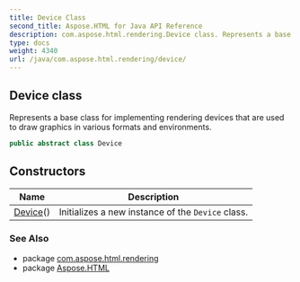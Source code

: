 ```yaml
---
title: Device Class
second_title: Aspose.HTML for Java API Reference
description: com.aspose.html.rendering.Device class. Represents a base class for implementing rendering devices that are used to draw graphics in various formats and environments
type: docs
weight: 4340
url: /java/com.aspose.html.rendering/device/
---
```

## Device class

Represents a base class for implementing rendering devices that are used to draw graphics in various formats and environments.

```java
public abstract class Device
```

## Constructors

| Name | Description |
| --- | --- |
| [Device](device/)() | Initializes a new instance of the `Device` class. |

### See Also

* package [com.aspose.html.rendering](../../com.aspose.html.rendering/)
* package [Aspose.HTML](../../)
